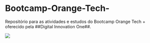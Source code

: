 # Bootcamp-Orange-Tech-
Repositório para as atividades e estudos do Bootcamp Orange Tech + oferecido pela ##Digital Innovation One##.

![](https://hermes.digitalinnovation.one/tracks/59417914-c4ce-4bf8-b802-f1c1985a07fa.png)
